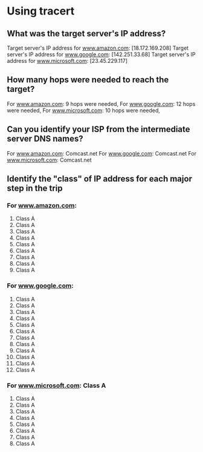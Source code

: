 # Using tracert

## What was the target server's IP address?
Target server's IP address for www.amazon.com: [18.172.169.208]
Target server's IP address for www.google.com: [142.251.33.68]
Target server's IP address for www.microsoft.com: [23.45.229.117]

## How many hops were needed to reach the target?
For www.amazon.com: 9 hops were needed,
For www.google.com: 12 hops were needed,
For www.microsoft.com: 10 hops were needed,

## Can you identify your ISP from the intermediate server DNS names?
For www.amazon.com: Comcast.net
For www.google.com: Comcast.net
For www.microsoft.com: Comcast.net

## Identify the "class" of IP address for each major step in the trip
### For www.amazon.com: 
1. Class A
2. Class A
3. Class A
4. Class A
5. Class A
6. Class A
7. Class A
8. Class A
9. Class A

### For www.google.com: 
1. Class A
2. Class A
3. Class A
4. Class A
5. Class A
6. Class A
7. Class A
8. Class A
9. Class A
10. Class A
11. Class A
12. Class A

### For www.microsoft.com: Class A
1. Class A
2. Class A
3. Class A
4. Class A
5. Class A
6. Class A
7. Class A
8. Class A
